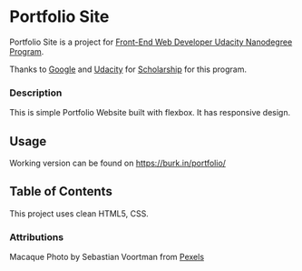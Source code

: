 # Portfolio Site

Portfolio Site is a project for [Front-End Web Developer Udacity Nanodegree Program](https://www.udacity.com/course/front-end-web-developer-nanodegree--nd001).

Thanks to [Google](https://google.com) and [Udacity](https://www.udacity.com) for [Scholarship](https://www.udacity.com/google-scholarships) for this program.

### Description

This is simple Portfolio Website built with flexbox. It has responsive design.

## Usage

Working version can be found on https://burk.in/portfolio/

## Table of Contents

This project uses clean HTML5, CSS.

### Attributions

Macaque Photo by Sebastian Voortman from [Pexels](https://www.pexels.com/photo/two-gray-monkey-on-black-chair-819372/)